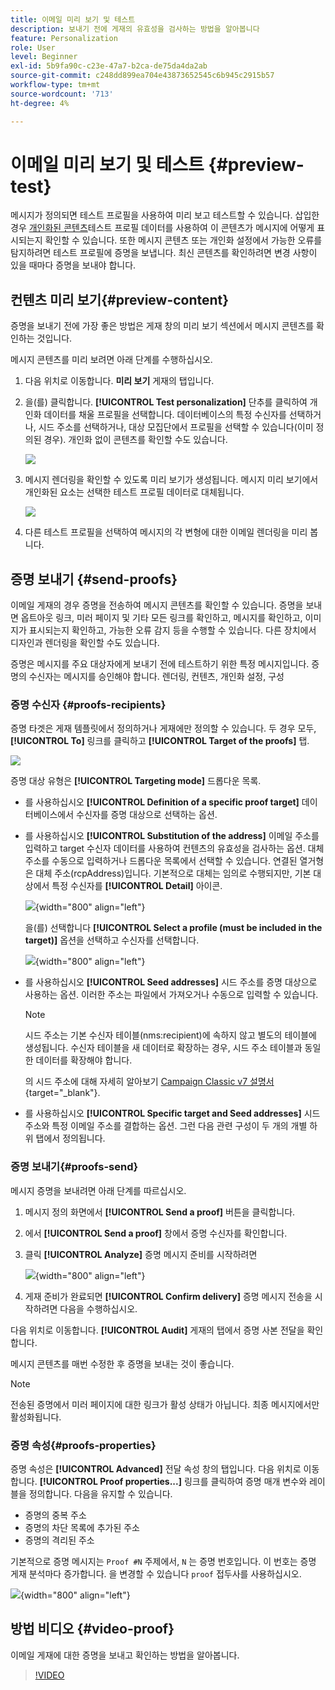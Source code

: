 ```yaml
---
title: 이메일 미리 보기 및 테스트
description: 보내기 전에 게재의 유효성을 검사하는 방법을 알아봅니다
feature: Personalization
role: User
level: Beginner
exl-id: 5b9fa90c-c23e-47a7-b2ca-de75da4da2ab
source-git-commit: c248dd899ea704e43873652545c6b945c2915b57
workflow-type: tm+mt
source-wordcount: '713'
ht-degree: 4%

---
```


# 이메일 미리 보기 및 테스트 {#preview-test}

메시지가 정의되면 테스트 프로필을 사용하여 미리 보고 테스트할 수 있습니다. 삽입한 경우 [개인화된 콘텐츠](personalize.md)테스트 프로필 데이터를 사용하여 이 콘텐츠가 메시지에 어떻게 표시되는지 확인할 수 있습니다. 또한 메시지 콘텐츠 또는 개인화 설정에서 가능한 오류를 탐지하려면 테스트 프로필에 증명을 보냅니다. 최신 콘텐츠를 확인하려면 변경 사항이 있을 때마다 증명을 보내야 합니다.

## 컨텐츠 미리 보기{#preview-content}

증명을 보내기 전에 가장 좋은 방법은 게재 창의 미리 보기 섹션에서 메시지 콘텐츠를 확인하는 것입니다.

메시지 콘텐츠를 미리 보려면 아래 단계를 수행하십시오.

1. 다음 위치로 이동합니다. **미리 보기** 게재의 탭입니다.
1. 을(를) 클릭합니다. **[!UICONTROL Test personalization]** 단추를 클릭하여 개인화 데이터를 채울 프로필을 선택합니다. 데이터베이스의 특정 수신자를 선택하거나, 시드 주소를 선택하거나, 대상 모집단에서 프로필을 선택할 수 있습니다(이미 정의된 경우). 개인화 없이 콘텐츠를 확인할 수도 있습니다.

   ![](assets/test-personalization.png)

1. 메시지 렌더링을 확인할 수 있도록 미리 보기가 생성됩니다. 메시지 미리 보기에서 개인화된 요소는 선택한 테스트 프로필 데이터로 대체됩니다.

   ![](assets/test-personalization-with-a-recipient.png)

1. 다른 테스트 프로필을 선택하여 메시지의 각 변형에 대한 이메일 렌더링을 미리 봅니다.

## 증명 보내기 {#send-proofs}

이메일 게재의 경우 증명을 전송하여 메시지 콘텐츠를 확인할 수 있습니다. 증명을 보내면 옵트아웃 링크, 미러 페이지 및 기타 모든 링크를 확인하고, 메시지를 확인하고, 이미지가 표시되는지 확인하고, 가능한 오류 감지 등을 수행할 수 있습니다. 다른 장치에서 디자인과 렌더링을 확인할 수도 있습니다.

증명은 메시지를 주요 대상자에게 보내기 전에 테스트하기 위한 특정 메시지입니다. 증명의 수신자는 메시지를 승인해야 합니다. 렌더링, 컨텐츠, 개인화 설정, 구성

### 증명 수신자 {#proofs-recipients}

증명 타겟은 게재 템플릿에서 정의하거나 게재에만 정의할 수 있습니다. 두 경우 모두, **[!UICONTROL To]** 링크를 클릭하고 **[!UICONTROL Target of the proofs]** 탭.

![](assets/target-of-proofs.png)

증명 대상 유형은 **[!UICONTROL Targeting mode]** 드롭다운 목록.

* 를 사용하십시오 **[!UICONTROL Definition of a specific proof target]** 데이터베이스에서 수신자를 증명 대상으로 선택하는 옵션.
* 를 사용하십시오 **[!UICONTROL Substitution of the address]** 이메일 주소를 입력하고 target 수신자 데이터를 사용하여 컨텐츠의 유효성을 검사하는 옵션. 대체 주소를 수동으로 입력하거나 드롭다운 목록에서 선택할 수 있습니다. 연결된 열거형은 대체 주소(rcpAddress)입니다.
기본적으로 대체는 임의로 수행되지만, 기본 대상에서 특정 수신자를  **[!UICONTROL Detail]** 아이콘.

   ![](assets/target-of-proofs-substitution-details.png){width="800" align="left"}

   을(를) 선택합니다 **[!UICONTROL Select a profile (must be included in the target)]** 옵션을 선택하고 수신자를 선택합니다.

   ![](assets/target-of-proofs-substitution.png){width="800" align="left"}


* 를 사용하십시오 **[!UICONTROL Seed addresses]**  시드 주소를 증명 대상으로 사용하는 옵션. 이러한 주소는 파일에서 가져오거나 수동으로 입력할 수 있습니다.

   >[!NOTE]
   >
   >시드 주소는 기본 수신자 테이블(nms:recipient)에 속하지 않고 별도의 테이블에 생성됩니다. 수신자 테이블을 새 데이터로 확장하는 경우, 시드 주소 테이블과 동일한 데이터를 확장해야 합니다.

   의 시드 주소에 대해 자세히 알아보기 [Campaign Classic v7 설명서](https://experienceleague.adobe.com/docs/campaign-classic/using/sending-messages/using-seed-addresses/about-seed-addresses.html){target="_blank"}.

* 를 사용하십시오 **[!UICONTROL Specific target and Seed addresses]** 시드 주소와 특정 이메일 주소를 결합하는 옵션. 그런 다음 관련 구성이 두 개의 개별 하위 탭에서 정의됩니다.

### 증명 보내기{#proofs-send}

메시지 증명을 보내려면 아래 단계를 따르십시오.

1. 메시지 정의 화면에서 **[!UICONTROL Send a proof]** 버튼을 클릭합니다.
1. 에서 **[!UICONTROL Send a proof]** 창에서 증명 수신자를 확인합니다.
1. 클릭 **[!UICONTROL Analyze]** 증명 메시지 준비를 시작하려면

   ![](assets/send-proof-analyze.png){width="800" align="left"}

1. 게재 준비가 완료되면 **[!UICONTROL Confirm delivery]** 증명 메시지 전송을 시작하려면 다음을 수행하십시오.

다음 위치로 이동합니다. **[!UICONTROL Audit]** 게재의 탭에서 증명 사본 전달을 확인합니다.

메시지 콘텐츠를 매번 수정한 후 증명을 보내는 것이 좋습니다.

>[!NOTE]
>
>전송된 증명에서 미러 페이지에 대한 링크가 활성 상태가 아닙니다. 최종 메시지에서만 활성화됩니다.

### 증명 속성{#proofs-properties}

증명 속성은 **[!UICONTROL Advanced]** 전달 속성 창의 탭입니다. 다음 위치로 이동합니다. **[!UICONTROL Proof properties...]** 링크를 클릭하여 증명 매개 변수와 레이블을 정의합니다. 다음을 유지할 수 있습니다.

* 증명의 중복 주소
* 증명의 차단 목록에 추가된 주소
* 증명의 격리된 주소

기본적으로 증명 메시지는 `Proof #N` 주제에서, `N` 는 증명 번호입니다. 이 번호는 증명 게재 분석마다 증가합니다. 을 변경할 수 있습니다 `proof` 접두사를 사용하십시오.

![](assets/proof-parameters.png){width="800" align="left"}


## 방법 비디오 {#video-proof}

이메일 게재에 대한 증명을 보내고 확인하는 방법을 알아봅니다.

>[!VIDEO](https://video.tv.adobe.com/v/333404)
